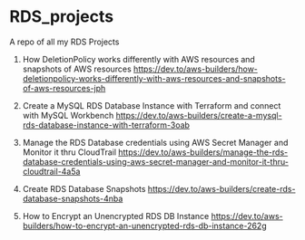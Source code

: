 # RDS_projects
A repo of all my RDS Projects

1. How DeletionPolicy works differently with AWS resources and snapshots of AWS resources https://dev.to/aws-builders/how-deletionpolicy-works-differently-with-aws-resources-and-snapshots-of-aws-resources-jph

2. Create a MySQL RDS Database Instance with Terraform and connect with MySQL Workbench https://dev.to/aws-builders/create-a-mysql-rds-database-instance-with-terraform-3oab

3. Manage the RDS Database credentials using AWS Secret Manager and Monitor it thru CloudTrail https://dev.to/aws-builders/manage-the-rds-database-credentials-using-aws-secret-manager-and-monitor-it-thru-cloudtrail-4a5a

4. Create RDS Database Snapshots https://dev.to/aws-builders/create-rds-database-snapshots-4nba

5. How to Encrypt an Unencrypted RDS DB Instance https://dev.to/aws-builders/how-to-encrypt-an-unencrypted-rds-db-instance-262g

